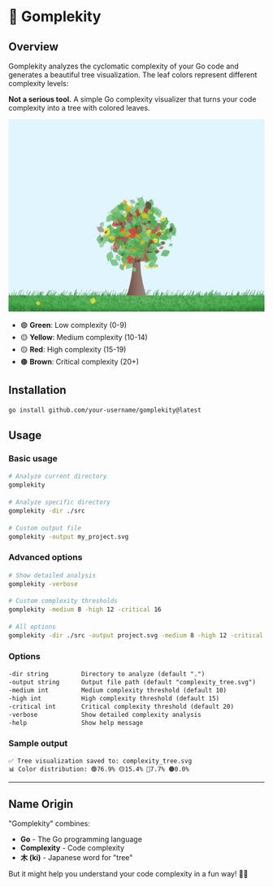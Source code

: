 # 🌳 Gomplekity

## Overview

Gomplekity analyzes the cyclomatic complexity of your Go code and generates a beautiful tree visualization. The leaf colors represent different complexity levels:

**Not a serious tool.** A simple Go complexity visualizer that turns your code complexity into a tree with colored leaves.

![Example Tree](example.svg)

- 🟢 **Green**: Low complexity (0-9)
- 🟡 **Yellow**: Medium complexity (10-14)
- 🟡 **Red**: High complexity (15-19)
- 🟤 **Brown**: Critical complexity (20+)

## Installation

```bash
go install github.com/your-username/gomplekity@latest
```

## Usage

### Basic usage

```bash
# Analyze current directory
gomplekity

# Analyze specific directory
gomplekity -dir ./src

# Custom output file
gomplekity -output my_project.svg
```

### Advanced options

```bash
# Show detailed analysis
gomplekity -verbose

# Custom complexity thresholds
gomplekity -medium 8 -high 12 -critical 16

# All options
gomplekity -dir ./src -output project.svg -medium 8 -high 12 -critical 16 -verbose
```

### Options

```
-dir string         Directory to analyze (default ".")
-output string      Output file path (default "complexity_tree.svg")
-medium int         Medium complexity threshold (default 10)
-high int           High complexity threshold (default 15)
-critical int       Critical complexity threshold (default 20)
-verbose            Show detailed complexity analysis
-help               Show help message
```

### Sample output

```
✅ Tree visualization saved to: complexity_tree.svg
📊 Color distribution: 🟢76.9% 🟡15.4% 🔴7.7% 🟤0.0%
```

---

## Name Origin

"Gomplekity" combines:
- **Go** - The Go programming language
- **Complexity** - Code complexity
- **木 (ki)** - Japanese word for "tree"

But it might help you understand your code complexity in a fun way! 🌳✨
